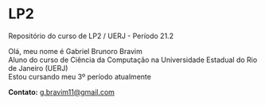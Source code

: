 # LP2
<p>Repositório do curso de LP2 / UERJ - Período 21.2 </p>

<p>
  Olá, meu nome é Gabriel Brunoro Bravim </br>
  Aluno do curso de Ciência da Computação na Universidade Estadual do Rio de Janeiro (UERJ) </br>
  Estou cursando meu 3º período atualmente </br>
</p>

__Contato:__ g.bravim11@gmail.com
